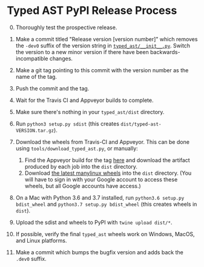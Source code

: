 # Typed AST PyPI Release Process
0. Thoroughly test the prospective release.
1. Make a commit titled "Release version \[version number\]" which removes the
   `-dev0` suffix of the version string in
   [`typed_ast/__init__.py`](https://github.com/python/typed_ast/blob/master/typed_ast/__init__.py).
   Switch the version to a new minor version if there have been
   backwards-incompatible changes.
2. Make a git tag pointing to this commit with the version number as the name
   of the tag.
3. Push the commit and the tag.
4. Wait for the Travis CI and Appveyor builds to complete.
5. Make sure there's nothing in your `typed_ast/dist` directory.
6. Run `python3 setup.py sdist` (this creates `dist/typed-ast-VERSION.tar.gz`).
7. Download the wheels from Travis-CI and Appveyor.  This can be done using
   `tools/download_typed_ast.py`, or manually:

   1. Find the Appveyor build for the tag
      [here](https://ci.appveyor.com/project/ddfisher/typed-ast-a4xqu/history) and
      download the artifact produced by each job into the `dist` directory.
   2. Download [the latest manylinux
      wheels](https://console.cloud.google.com/storage/browser/typed-ast) into the
      `dist` directory.  (You will have to sign in with your Google account to
      access these wheels, but all Google accounts have access.)

8. On a Mac with Python 3.6 and 3.7 installed, run `python3.6 setup.py bdist_wheel`
   and `python3.7 setup.py bdist_wheel` (this creates wheels in `dist`).
9. Upload the sdist and wheels to PyPI with `twine upload dist/*`.
10. If possible, verify the final `typed_ast` wheels work on Windows, MacOS,
    and Linux platforms.
11. Make a commit which bumps the bugfix version and adds back the `.dev0`
    suffix.
